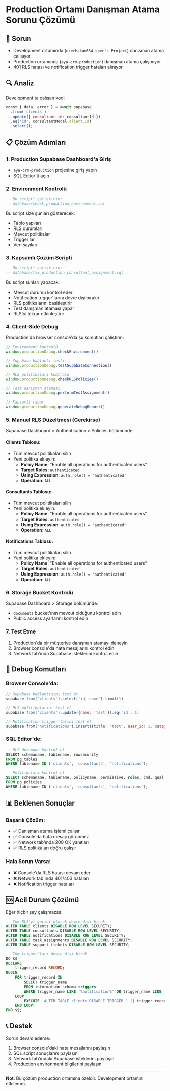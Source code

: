 # Production Ortamı Danışman Atama Sorunu Çözümü

## 🚨 Sorun
- Development ortamında (`ozerhakan634-spec's Project`) danışman atama çalışıyor
- Production ortamında (`aya-crm-production`) danışman atama çalışmıyor
- 401 RLS hatası ve notification trigger hataları alınıyor

## 🔍 Analiz
Development'ta çalışan kod:
```javascript
const { data, error } = await supabase
  .from('clients')
  .update({ consultant_id: consultantId })
  .eq('id', consultantModal.client.id)
  .select();
```

## 📋 Çözüm Adımları

### 1. Production Supabase Dashboard'a Giriş
- `aya-crm-production` projesine giriş yapın
- SQL Editor'ü açın

### 2. Environment Kontrolü
```sql
-- Bu scripti çalıştırın:
-- database/check_production_environment.sql
```
Bu script size şunları gösterecek:
- Tablo yapıları
- RLS durumları
- Mevcut politikalar
- Trigger'lar
- Veri sayıları

### 3. Kapsamlı Çözüm Scripti
```sql
-- Bu scripti çalıştırın:
-- database/fix_production_consultant_assignment.sql
```
Bu script şunları yapacak:
- Mevcut durumu kontrol eder
- Notification trigger'larını devre dışı bırakır
- RLS politikalarını basitleştirir
- Test danışman ataması yapar
- RLS'yi tekrar etkinleştirir

### 4. Client-Side Debug
Production'da browser console'da şu komutları çalıştırın:

```javascript
// Environment kontrolü
window.productionDebug.checkEnvironment()

// Supabase bağlantı testi
window.productionDebug.testSupabaseConnection()

// RLS politikaları kontrolü
window.productionDebug.checkRLSPolicies()

// Test danışman ataması
window.productionDebug.performTestAssignment()

// Kapsamlı rapor
window.productionDebug.generateDebugReport()
```

### 5. Manuel RLS Düzeltmesi (Gerekirse)
Supabase Dashboard > Authentication > Policies bölümünde:

#### Clients Tablosu:
- Tüm mevcut politikaları silin
- Yeni politika ekleyin:
  - **Policy Name**: "Enable all operations for authenticated users"
  - **Target Roles**: `authenticated`
  - **Using Expression**: `auth.role() = 'authenticated'`
  - **Operation**: `ALL`

#### Consultants Tablosu:
- Tüm mevcut politikaları silin
- Yeni politika ekleyin:
  - **Policy Name**: "Enable all operations for authenticated users"
  - **Target Roles**: `authenticated`
  - **Using Expression**: `auth.role() = 'authenticated'`
  - **Operation**: `ALL`

#### Notifications Tablosu:
- Tüm mevcut politikaları silin
- Yeni politika ekleyin:
  - **Policy Name**: "Enable all operations for authenticated users"
  - **Target Roles**: `authenticated`
  - **Using Expression**: `auth.role() = 'authenticated'`
  - **Operation**: `ALL`

### 6. Storage Bucket Kontrolü
Supabase Dashboard > Storage bölümünde:
- `documents` bucket'ının mevcut olduğunu kontrol edin
- Public access ayarlarını kontrol edin

### 7. Test Etme
1. Production'da bir müşteriye danışman atamayı deneyin
2. Browser console'da hata mesajlarını kontrol edin
3. Network tab'ında Supabase isteklerini kontrol edin

## 🔧 Debug Komutları

### Browser Console'da:
```javascript
// Supabase bağlantısını test et
supabase.from('clients').select('id, name').limit(1)

// RLS politikalarını test et
supabase.from('clients').update({name: 'test'}).eq('id', 1)

// Notification trigger'larını test et
supabase.from('notifications').insert({title: 'test', user_id: 1, category: 'info'})
```

### SQL Editor'de:
```sql
-- RLS durumunu kontrol et
SELECT schemaname, tablename, rowsecurity 
FROM pg_tables 
WHERE tablename IN ('clients', 'consultants', 'notifications');

-- Politikaları kontrol et
SELECT schemaname, tablename, policyname, permissive, roles, cmd, qual 
FROM pg_policies 
WHERE tablename IN ('clients', 'consultants', 'notifications');
```

## 📊 Beklenen Sonuçlar

### Başarılı Çözüm:
- ✅ Danışman atama işlemi çalışır
- ✅ Console'da hata mesajı görünmez
- ✅ Network tab'ında 200 OK yanıtları
- ✅ RLS politikaları doğru çalışır

### Hala Sorun Varsa:
- ❌ Console'da RLS hatası devam eder
- ❌ Network tab'ında 401/403 hataları
- ❌ Notification trigger hataları

## 🆘 Acil Durum Çözümü

Eğer hiçbir şey çalışmazsa:

```sql
-- Tüm RLS'yi geçici olarak devre dışı bırak
ALTER TABLE clients DISABLE ROW LEVEL SECURITY;
ALTER TABLE consultants DISABLE ROW LEVEL SECURITY;
ALTER TABLE notifications DISABLE ROW LEVEL SECURITY;
ALTER TABLE task_assignments DISABLE ROW LEVEL SECURITY;
ALTER TABLE support_tickets DISABLE ROW LEVEL SECURITY;

-- Tüm trigger'ları devre dışı bırak
DO $$
DECLARE
    trigger_record RECORD;
BEGIN
    FOR trigger_record IN 
        SELECT trigger_name 
        FROM information_schema.triggers 
        WHERE trigger_name LIKE '%notification%' OR trigger_name LIKE '%client%'
    LOOP
        EXECUTE 'ALTER TABLE clients DISABLE TRIGGER ' || trigger_record.trigger_name;
    END LOOP;
END $$;
```

## 📞 Destek

Sorun devam ederse:
1. Browser console'daki hata mesajlarını paylaşın
2. SQL script sonuçlarını paylaşın
3. Network tab'ındaki Supabase isteklerini paylaşın
4. Production environment bilgilerini paylaşın

---

**Not**: Bu çözüm production ortamına özeldir. Development ortamını etkilemez.
